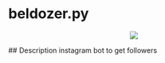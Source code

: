 # beldozer.py
<p align="center"><img src="https://image.freepik.com/free-vector/instagram-background-gradient-colors_23-2147817410.jpg"</img></p>
## Description
instagram bot to get followers 
